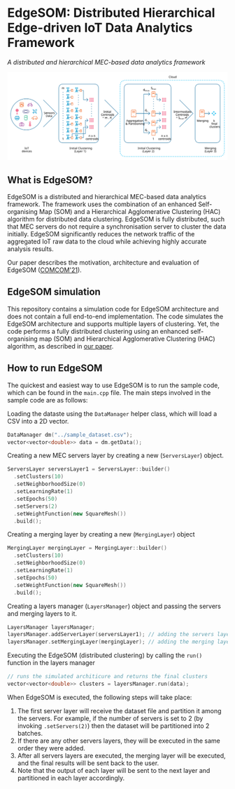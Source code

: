 # EdgeSOM: Distributed Hierarchical Edge-driven IoT Data Analytics Framework
*A distributed and hierarchical MEC-based data analytics framework*

![](https://github.com/KassemBagher/EdgeSOM/blob/main/distributed_overview.svg)


## What is EdgeSOM?
EdgeSOM is a distributed and hierarchical MEC-based data analytics framework. The framework uses the combination of an enhanced Self-organising Map (SOM)
and a Hierarchical Agglomerative Clustering (HAC) algorithm for distributed data clustering. EdgeSOM is fully distributed, such that MEC servers do not require a synchronisation server to cluster the data initially. EdgeSOM significantly reduces the network traffic of the aggregated IoT raw data to the cloud while achieving highly accurate analysis results.

Our paper describes the motivation, architecture and evaluation of EdgeSOM ([COMCOM'21](https://www.sciencedirect.com/science/article/pii/S0140366421000906)).

## EdgeSOM simulation
This repository contains a simulation code for EdgeSOM architecture and does not contain a full end-to-end implementation. The code simulates the EdgeSOM architecture and supports multiple layers of clustering. Yet, the code performs a fully distributed clustering using an enhanced self-organising map (SOM) and Hierarchical Agglomerative Clustering (HAC) algorithm, as described in [our paper](https://www.sciencedirect.com/science/article/pii/S0140366421000906).

## How to run EdgeSOM
The quickest and easiest way to use EdgeSOM is to run the sample code, which can be found in the ``main.cpp`` file.
The main steps involved in the sample code are as follows:

Loading the dataste using the ``DataManager`` helper class, which will load a CSV into a 2D vector.
```cpp
DataManager dm("../sample_dataset.csv");
vector<vector<double>> data = dm.getData();
```
Creating a new MEC servers layer by creating a new (``ServersLayer``) object.
```cpp
ServersLayer serversLayer1 = ServersLayer::builder()
  .setClusters(10)
  .setNeighborhoodSize(0)
  .setLearningRate(1)
  .setEpochs(50)
  .setServers(2)
  .setWeightFunction(new SquareMesh())
  .build();
```
Creating a merging layer by creating a new (``MergingLayer``) object
```cpp
MergingLayer mergingLayer = MergingLayer::builder()
  .setClusters(10)
  .setNeighborhoodSize(0)
  .setLearningRate(1)
  .setEpochs(50)
  .setWeightFunction(new SquareMesh())
  .build();
```

Creating a layers manager (``LayersManager``) object and passing the servers and merging layers to it.
```cpp
LayersManager layersManager;
layersManager.addServerLayer(serversLayer1); // adding the servers layer
layersManager.setMergingLayer(mergingLayer); // adding the merging layer
```

Executing the EdgeSOM (distributed clustering) by calling the ``run()`` function in the layers manager
```cpp
// runs the simulated architicure and returns the final clusters
vector<vector<double>> clusters = layersManager.run(data);
```

When EdgeSOM is executed, the following steps will take place:
1. The first server layer will receive the dataset file and partition it among the servers. For example, if the number of servers is set to 2 (by invoking ``.setServers(2)``) then the dataset will be partitioned into 2 batches.
2. If there are any other servers layers, they will be executed in the same order they were added.
3. After all servers layers are executed, the merging layer will be executed, and the final results will be sent back to the user.
4. Note that the output of each layer will be sent to the next layer and partitioned in each layer accordingly.
